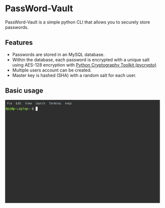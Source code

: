 # PassWord-Vault
 PassWord-Vault is a simple python CLI that allows you to securely store passwords.
 
 ## Features

 - Passwords are stored in an MySQL database.
 - Within the database, each password is encrypted with a unique salt using AES-128 encryption with [Python Cryptography Toolkit (pycrypto)](https://pypi.org/project/pycrypto/)
 - Multiple users account can be created.
 - Master key is hashed (SHA) with a random salt for each user.

## Basic usage
![Demo](https://github.com/dp-95/PassWord-Vault/blob/master/demo.gif?raw=true)
